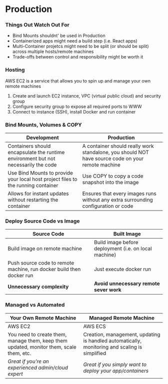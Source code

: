 # Production

### Things Out Watch Out For
* Bind Mounts shouldnt' be used in Production
* Containerized apps might need a build step (i.e. React apps)
* Multi-Container projetcs might need to be split (or should be split) across multiple hosts/remote machines
* Trade-offs between control and responsibility might be worth it

### Hosting

AWS EC2 is a service that allows you to spin up and manage your own remote machines

1. Create and launch EC2 instance, VPC (virtual public cloud) and security group
2. Configure security group to expose all required ports to WWW
3. Connect to instance (SSH), install Docker and run container

### Bind Mounts, Volumes & COPY

Development | Production
--- | ---
Containers should encapsulate the runtime environment but not necessarily the code | A container should really work standalone, you should NOT have source code on your remote machine
Use Bind Mounts to provide your local host project files to the running container | Use COPY to copy a code snapshot into the image
Allows for instant updates without restarting the container | Ensures that every images runs without any extra surrounding configuration or code

### Deploy Source Code vs Image

Source Code | Built Image
--- | ---
Build image on remote machine | Build image before deployment (i.e. on local machine)
Push source code to remote machine, run docker build then docker run | Just execute docker run
**Unnecessary complexity** | **Avoid unnecessary remote sever work**

### Managed vs Automated

Your Own Remote Machine | Managed Remote Machine
--- | ---
AWS EC2 | AWS ECS
You need to create them, manage them, keep them updated, monitor them, scale them, etc. | Creation, management, updating is handled automatically, monitoring and scaling is simplified
*Great if you're an experienced admin/cloud expert* | *Great if you simply want to deploy your app/containers*
